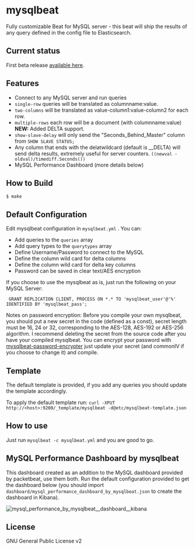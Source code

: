 # mysqlbeat
Fully customizable Beat for MySQL server - this beat will ship the results of any query defined in the config file to Elasticsearch.


## Current status
 First beta release [available here](https://github.com/adibendahan/mysqlbeat/releases/tag/1.0.0).

## Features

* Connect to any MySQL server and run queries
 * `single-row` queries will be translated as columnname:value.
 * `two-columns` will be translated as value-column1:value-column2 for each row.
 * `multiple-rows` each row will be a document (with columnname:value) **NEW:** Added DELTA support.
 * `show-slave-delay` will only send the "Seconds_Behind_Master" column from `SHOW SLAVE STATUS;`
* Any column that ends with the delatwildcard (default is __DELTA) will send delta results, extremely useful for server counters.
  `((newval - oldval)/timediff.Seconds())`
* MySQL Performance Dashboard (more details below)

## How to Build

```shell
$ make
```

## Default Configuration

Edit mysqlbeat configuration in ```mysqlbeat.yml``` .
You can:
 * Add queries to the `queries` array
 * Add query types to the `querytypes` array
 * Define Username/Password to connect to the MySQL
 * Define the column wild card for delta columns
 * Define the column wild card for delta key columns 
 * Password can be saved in clear text/AES encryption

If you choose to use the mysqlbeat as is, just run the following on your MySQL Server:
  ```
   GRANT REPLICATION CLIENT, PROCESS ON *.* TO 'mysqlbeat_user'@'%' IDENTIFIED BY 'mysqlbeat_pass';
  ```

Notes on password encryption: Before you compile your own mysqlbeat, you should put a new secret in the code (defined as a const), secret length must be 16, 24 or 32, corresponding to the AES-128, AES-192 or AES-256 algorithm. I recommend deleting the secret from the source code after you have your compiled mysqlbeat. You can encrypt your password with [mysqlbeat-password-encrypter](github.com/adibendahan/mysqlbeat-password-encrypter, "github.com/adibendahan/mysqlbeat-password-encrypter") just update your secret (and commonIV if you choose to change it) and compile.

## Template
 The default template is provided, if you add any queries you should update the template accordingly.
 
 To apply the default template run:
 	```
 	 curl -XPUT http://<host>:9200/_template/mysqlbeat -d@etc/mysqlbeat-template.json
 	```

## How to use
Just run ```mysqlbeat -c mysqlbeat.yml``` and you are good to go.

## MySQL Performance Dashboard by mysqlbeat
This dashboard created as an addition to the MySQL dashboard provided by packetbeat, use them both.
Run the default configuration provided to get the dashboard below (you should import ```dashboard/mysql_performance_dashboard_by_mysqlbeat.json``` to create the dashboard in Kibana).

![mysql_performance_by_mysqlbeat__dashboard__kibana](https://cloud.githubusercontent.com/assets/2807536/14936629/3a3b88e8-0efa-11e6-87ef-eb864498d3ab.png)


## License
GNU General Public License v2
